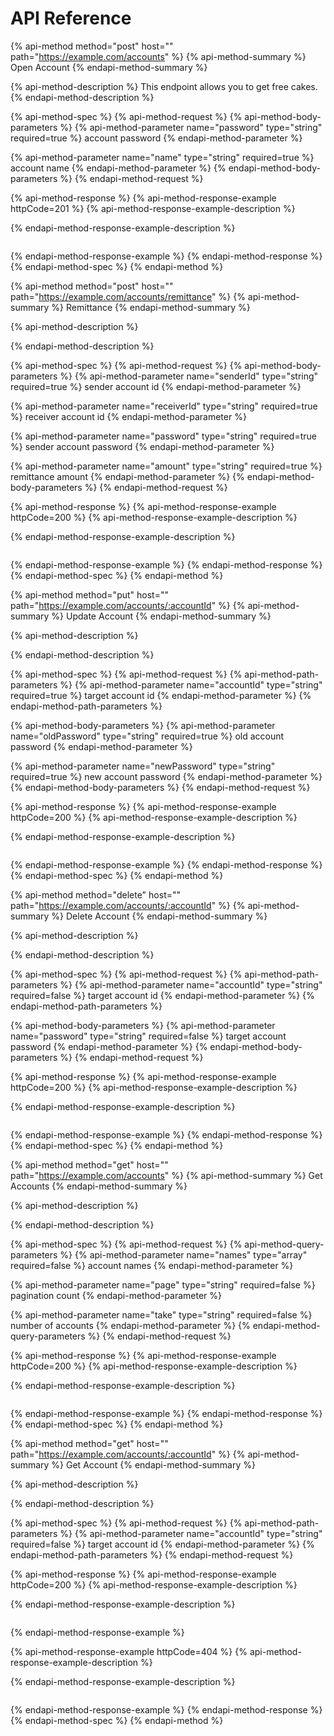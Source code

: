 # API Reference

{% api-method method="post" host="" path="https://example.com/accounts" %}
{% api-method-summary %}
Open Account
{% endapi-method-summary %}

{% api-method-description %}
This endpoint allows you to get free cakes.
{% endapi-method-description %}

{% api-method-spec %}
{% api-method-request %}
{% api-method-body-parameters %}
{% api-method-parameter name="password" type="string" required=true %}
account password
{% endapi-method-parameter %}

{% api-method-parameter name="name" type="string" required=true %}
account name
{% endapi-method-parameter %}
{% endapi-method-body-parameters %}
{% endapi-method-request %}

{% api-method-response %}
{% api-method-response-example httpCode=201 %}
{% api-method-response-example-description %}

{% endapi-method-response-example-description %}

```

```
{% endapi-method-response-example %}
{% endapi-method-response %}
{% endapi-method-spec %}
{% endapi-method %}

{% api-method method="post" host="" path="https://example.com/accounts/remittance" %}
{% api-method-summary %}
Remittance
{% endapi-method-summary %}

{% api-method-description %}

{% endapi-method-description %}

{% api-method-spec %}
{% api-method-request %}
{% api-method-body-parameters %}
{% api-method-parameter name="senderId" type="string" required=true %}
sender account id
{% endapi-method-parameter %}

{% api-method-parameter name="receiverId" type="string" required=true %}
receiver account id
{% endapi-method-parameter %}

{% api-method-parameter name="password" type="string" required=true %}
sender account password
{% endapi-method-parameter %}

{% api-method-parameter name="amount" type="string" required=true %}
remittance amount
{% endapi-method-parameter %}
{% endapi-method-body-parameters %}
{% endapi-method-request %}

{% api-method-response %}
{% api-method-response-example httpCode=200 %}
{% api-method-response-example-description %}

{% endapi-method-response-example-description %}

```

```
{% endapi-method-response-example %}
{% endapi-method-response %}
{% endapi-method-spec %}
{% endapi-method %}

{% api-method method="put" host="" path="https://example.com/accounts/:accountId" %}
{% api-method-summary %}
Update Account
{% endapi-method-summary %}

{% api-method-description %}

{% endapi-method-description %}

{% api-method-spec %}
{% api-method-request %}
{% api-method-path-parameters %}
{% api-method-parameter name="accountId" type="string" required=true %}
target account id
{% endapi-method-parameter %}
{% endapi-method-path-parameters %}

{% api-method-body-parameters %}
{% api-method-parameter name="oldPassword" type="string" required=true %}
old account password
{% endapi-method-parameter %}

{% api-method-parameter name="newPassword" type="string" required=true %}
new account password
{% endapi-method-parameter %}
{% endapi-method-body-parameters %}
{% endapi-method-request %}

{% api-method-response %}
{% api-method-response-example httpCode=200 %}
{% api-method-response-example-description %}

{% endapi-method-response-example-description %}

```

```
{% endapi-method-response-example %}
{% endapi-method-response %}
{% endapi-method-spec %}
{% endapi-method %}

{% api-method method="delete" host="" path="https://example.com/accounts/:accountId" %}
{% api-method-summary %}
Delete Account
{% endapi-method-summary %}

{% api-method-description %}

{% endapi-method-description %}

{% api-method-spec %}
{% api-method-request %}
{% api-method-path-parameters %}
{% api-method-parameter name="accountId" type="string" required=false %}
target account id
{% endapi-method-parameter %}
{% endapi-method-path-parameters %}

{% api-method-body-parameters %}
{% api-method-parameter name="password" type="string" required=false %}
target account password
{% endapi-method-parameter %}
{% endapi-method-body-parameters %}
{% endapi-method-request %}

{% api-method-response %}
{% api-method-response-example httpCode=200 %}
{% api-method-response-example-description %}

{% endapi-method-response-example-description %}

```

```
{% endapi-method-response-example %}
{% endapi-method-response %}
{% endapi-method-spec %}
{% endapi-method %}

{% api-method method="get" host="" path="https://example.com/accounts" %}
{% api-method-summary %}
Get Accounts
{% endapi-method-summary %}

{% api-method-description %}

{% endapi-method-description %}

{% api-method-spec %}
{% api-method-request %}
{% api-method-query-parameters %}
{% api-method-parameter name="names" type="array" required=false %}
account names
{% endapi-method-parameter %}

{% api-method-parameter name="page" type="string" required=false %}
pagination count
{% endapi-method-parameter %}

{% api-method-parameter name="take" type="string" required=false %}
number of accounts
{% endapi-method-parameter %}
{% endapi-method-query-parameters %}
{% endapi-method-request %}

{% api-method-response %}
{% api-method-response-example httpCode=200 %}
{% api-method-response-example-description %}

{% endapi-method-response-example-description %}

```

```
{% endapi-method-response-example %}
{% endapi-method-response %}
{% endapi-method-spec %}
{% endapi-method %}

{% api-method method="get" host="" path="https://example.com/accounts/:accountId" %}
{% api-method-summary %}
Get Account
{% endapi-method-summary %}

{% api-method-description %}

{% endapi-method-description %}

{% api-method-spec %}
{% api-method-request %}
{% api-method-path-parameters %}
{% api-method-parameter name="accountId" type="string" required=false %}
target account id
{% endapi-method-parameter %}
{% endapi-method-path-parameters %}
{% endapi-method-request %}

{% api-method-response %}
{% api-method-response-example httpCode=200 %}
{% api-method-response-example-description %}

{% endapi-method-response-example-description %}

```

```
{% endapi-method-response-example %}

{% api-method-response-example httpCode=404 %}
{% api-method-response-example-description %}

{% endapi-method-response-example-description %}

```

```
{% endapi-method-response-example %}
{% endapi-method-response %}
{% endapi-method-spec %}
{% endapi-method %}

